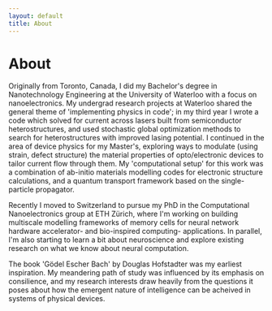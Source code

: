 ```yaml
---
layout: default
title: About
---
```


# About

Originally from Toronto, Canada, I did my Bachelor's degree in Nanotechnology Engineering at the University of Waterloo with a focus on nanoelectronics. My undergrad research projects at Waterloo shared the general theme of 'implementing physics in code'; in my third year I wrote a code which solved for current across lasers built from semiconductor heterostructures, and used stochastic global optimization methods to search for heterostructures with improved lasing potential. I continued in the area of device physics for my Master's, exploring ways to modulate (using strain, defect structure) the material properties of opto/electronic devices to tailor current flow through them. My 'computational setup' for this work was a combination of ab-initio materials modelling codes for electronic structure calculations, and a quantum transport framework based on the single-particle propagator. 

Recently I moved to Switzerland to pursue my PhD in the Computational Nanoelectronics group at ETH Zürich, where I'm working on building multiscale modelling frameworks of memory cells for neural network hardware accelerator- and bio-inspired computing- applications. In parallel, I'm also starting to learn a bit about neuroscience and explore existing research on what we know about neural computation. 

The book 'Gödel Escher Bach' by Douglas Hofstadter was my earliest inspiration. My meandering path of study was influenced by its emphasis on consilience, and my research interests draw heavily from the questions it poses about how the emergent nature of intelligence can be acheived in systems of physical devices.
